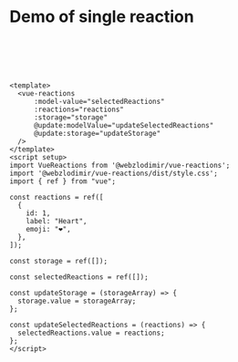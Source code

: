 # Demo of single reaction

<script setup>
import VueReactions from '../../../src/VueReactions.vue';
import { ref } from "vue";

const reactions = ref([
  {
    id: 1,
    label: "Heart",
    emoji: "❤️",
  },
]);

const storage = ref([]);

const selectedReactions = ref([]);

const updateStorage = (storageArray) => {
  storage.value = storageArray;
};

const updateSelectedReactions = (reactions) => {
  selectedReactions.value = reactions;
};
</script>

<ClientOnly>
    <div style="padding: 32px 0;">
        <vue-reactions
            :model-value="selectedReactions"
            :reactions="reactions"
            :storage="storage"
            @update:modelValue="updateSelectedReactions"
            @update:storage="updateStorage"
        />
    </div>
</ClientOnly>

```vue
<template>
  <vue-reactions
      :model-value="selectedReactions"
      :reactions="reactions"
      :storage="storage"
      @update:modelValue="updateSelectedReactions"
      @update:storage="updateStorage"
  />
</template>
<script setup>
import VueReactions from '@webzlodimir/vue-reactions';
import '@webzlodimir/vue-reactions/dist/style.css';
import { ref } from "vue";

const reactions = ref([
  {
    id: 1,
    label: "Heart",
    emoji: "❤️",
  },
]);

const storage = ref([]);

const selectedReactions = ref([]);

const updateStorage = (storageArray) => {
  storage.value = storageArray;
};

const updateSelectedReactions = (reactions) => {
  selectedReactions.value = reactions;
};
</script>
```
